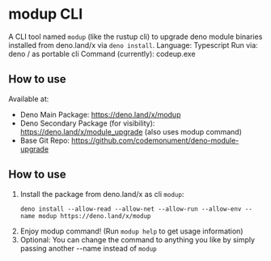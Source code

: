 # modup CLI 

A CLI tool named `modup` (like the rustup cli) to upgrade deno module binaries installed from deno.land/x via `deno install`. 
Language: Typescript 
Run via: deno / as portable cli 
Command (currently): codeup.exe

## How to use 


Available at: 
- Deno Main Package: https://deno.land/x/modup
- Deno Secondary Package (for visibility): https://deno.land/x/module_upgrade (also uses modup command)
- Base Git Repo: <https://github.com/codemonument/deno-module-upgrade>

## How to use 

1. Install the package from deno.land/x as cli `modup`:  
   ```
   deno install --allow-read --allow-net --allow-run --allow-env --name modup https://deno.land/x/modup
   ```
2. Enjoy modup command! (Run `modup help` to get usage information)
3. Optional: You can change the command to anything you like by simply passing another --name instead of `modup`
